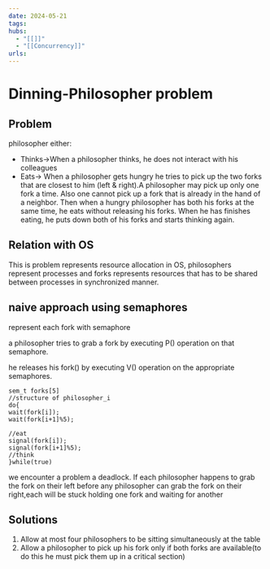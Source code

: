 ```yaml
---
date: 2024-05-21
tags: 
hubs:
  - "[[]]"
  - "[[Concurrency]]"
urls:
---
```

# Dinning-Philosopher problem

## Problem
philosopher either:
- Thinks->When a philosopher thinks, he does not interact with his colleagues
-  Eats-> When a philosopher gets hungry he tries to pick up the two forks that are closest to him (left & right).A philosopher may pick up only one fork a time. Also one cannot pick up a fork that is already in the hand of a neighbor. Then when a hungry philosopher has both his forks at the same time, he eats without releasing his forks. When he has finishes eating, he puts down both of his forks and starts thinking again.

## Relation with OS 
This is problem represents resource allocation in OS, philosophers represent processes and forks represents resources that has to be shared between processes in synchronized manner.
## naive approach using semaphores
represent each fork with semaphore

a philosopher tries to grab a fork by executing P() operation on that semaphore.

he releases his fork() by executing V() operation on the appropriate semaphores.

```
sem_t forks[5]
//structure of philosopher_i
do{
wait(fork[i]);
wait(fork[i+1]%5);

//eat
signal(fork[i]);
signal(fork[i+1]%5);
//think
}while(true)
```

we encounter a problem a deadlock. If each philosopher happens to grab the fork on their left before any philosopher can grab the fork on their right,each will be stuck holding one fork and waiting for another

## Solutions
1. Allow at most four philosophers to be sitting simultaneously at the table
2. Allow a philosopher to pick up his fork only if both forks are available(to do this he must pick them up in a critical section)
